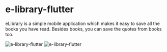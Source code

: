 # e-library-flutter
eLibrary is a simple mobile application which makes it easy to save all the books you have read. Besides books, you can save the quotes from books too.

![e-library-flutter](https://i.imgur.com/1SfDIiD.png)
![e-library-flutter](https://i.imgur.com/yfj8W05.png)
